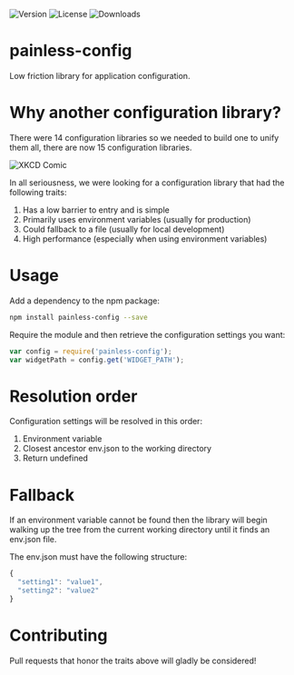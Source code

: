 ![Version](https://img.shields.io/npm/v/painless-config.svg) 
![License](https://img.shields.io/npm/l/painless-config.svg) 
![Downloads](https://img.shields.io/npm/dt/painless-config.svg)

# painless-config
Low friction library for application configuration.

# Why another configuration library?
There were 14 configuration libraries so we needed to build one to unify them 
all, there are now 15 configuration libraries.

![XKCD Comic](http://imgs.xkcd.com/comics/standards.png)

In all seriousness, we were looking for a configuration library that had the
following traits:

1. Has a low barrier to entry and is simple
1. Primarily uses environment variables (usually for production)
1. Could fallback to a file (usually for local development)
1. High performance (especially when using environment variables)

# Usage
Add a dependency to the npm package:
```bash
npm install painless-config --save
```

Require the module and then retrieve the configuration settings you want:
```javascript
var config = require('painless-config');
var widgetPath = config.get('WIDGET_PATH');
```

# Resolution order
Configuration settings will be resolved in this order:

1. Environment variable
1. Closest ancestor env.json to the working directory
1. Return undefined

# Fallback
If an environment variable cannot be found then the library will begin walking
up the tree from the current working directory until it finds an env.json file.

The env.json must have the following structure:
```javascript
{
  "setting1": "value1",
  "setting2": "value2"
}
```

# Contributing
Pull requests that honor the traits above will gladly be considered!